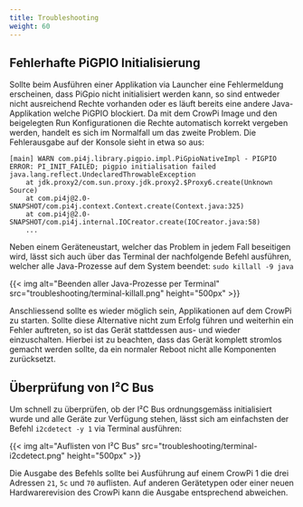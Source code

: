 ```yaml
---
title: Troubleshooting
weight: 60
---
```


## Fehlerhafte PiGPIO Initialisierung
Sollte beim Ausführen einer Applikation via Launcher eine Fehlermeldung erscheinen, dass PiGpio nicht initialisiert werden kann, so sind entweder nicht ausreichend Rechte vorhanden oder es läuft bereits eine andere Java-Applikation welche PiGPIO blockiert. Da mit dem CrowPi Image und den beigelegten Run Konfigurationen die Rechte automatisch korrekt vergeben werden, handelt es sich im Normalfall um das zweite Problem. Die Fehlerausgabe auf der Konsole sieht in etwa so aus:

```
[main] WARN com.pi4j.library.pigpio.impl.PiGpioNativeImpl - PIGPIO ERROR: PI_INIT_FAILED; pigpio initialisation failed
java.lang.reflect.UndeclaredThrowableException
	at jdk.proxy2/com.sun.proxy.jdk.proxy2.$Proxy6.create(Unknown Source)
	at com.pi4j@2.0-SNAPSHOT/com.pi4j.context.Context.create(Context.java:325)
	at com.pi4j@2.0-SNAPSHOT/com.pi4j.internal.IOCreator.create(IOCreator.java:58)
    ...
```

Neben einem Geräteneustart, welcher das Problem in jedem Fall beseitigen wird, lässt sich auch über das Terminal der nachfolgende Befehl ausführen, welcher alle Java-Prozesse auf dem System beendet: `sudo killall -9 java`

{{< img alt="Beenden aller Java-Prozesse per Terminal" src="troubleshooting/terminal-killall.png" height="500px" >}}

Anschliessend sollte es wieder möglich sein, Applikationen auf dem CrowPi zu starten. Sollte diese Alternative nicht zum Erfolg führen und weiterhin ein Fehler auftreten, so ist das Gerät stattdessen aus- und wieder einzuschalten. Hierbei ist zu beachten, dass das Gerät komplett stromlos gemacht werden sollte, da ein normaler Reboot nicht alle Komponenten zurücksetzt.

## Überprüfung von I²C Bus
Um schnell zu überprüfen, ob der I²C Bus ordnungsgemäss initialisiert wurde und alle Geräte zur Verfügung stehen, lässt sich am einfachsten der Befehl `i2cdetect -y 1` via Terminal ausführen:

{{< img alt="Auflisten von I²C Bus" src="troubleshooting/terminal-i2cdetect.png" height="500px" >}}

Die Ausgabe des Befehls sollte bei Ausführung auf einem CrowPi 1 die drei Adressen `21`, `5c` und `70` auflisten. Auf anderen Gerätetypen oder einer neuen Hardwarerevision des CrowPi kann die Ausgabe entsprechend abweichen.
